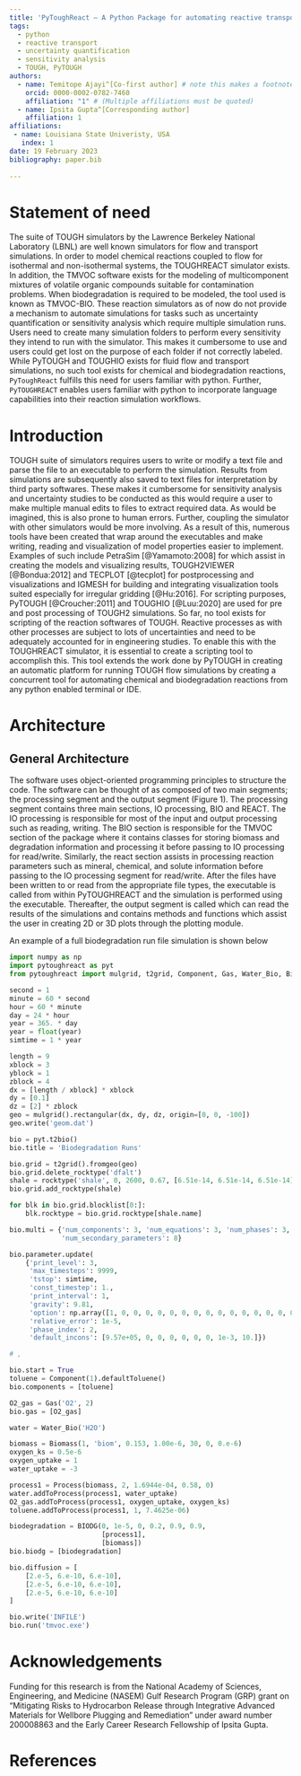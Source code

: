 ```yaml
---
title: 'PyToughReact – A Python Package for automating reactive transport and biodegradation simulations.'
tags:
  - python
  - reactive transport
  - uncertainty quantification
  - sensitivity analysis
  - TOUGH, PyTOUGH
authors:
  - name: Temitope Ajayi^[Co-first author] # note this makes a footnote saying 'Co-first author'
    orcid: 0000-0002-0782-7460
    affiliation: "1" # (Multiple affiliations must be quoted)
  - name: Ipsita Gupta^[Corresponding author]
    affiliation: 1
affiliations:
 - name: Louisiana State Univeristy, USA
   index: 1
date: 19 February 2023
bibliography: paper.bib
 
---
```


# Statement of need

The suite of TOUGH simulators by the Lawrence Berkeley National Laboratory (LBNL) are well known simulators for flow and transport simulations. In order to model chemical reactions coupled to flow for isothermal and non-isothermal systems, the TOUGHREACT simulator exists. In addition, the TMVOC software exists for the modeling of multicomponent mixtures of volatile organic compounds suitable for contamination problems. When biodegradation is required to be modeled, the tool used is known as TMVOC-BIO. These reaction simulators as of now do not provide a mechanism to automate simulations for tasks such as uncertainty quantification or sensitivity analysis which require multiple simulation runs. Users need to create many simulation folders to perform every sensitivity they intend to run with the simulator. This makes it cumbersome to use and users could get lost on the purpose of each folder if not correctly labeled. While PyTOUGH and TOUGHIO exists for fluid flow and transport simulations, no such tool exists for chemical and biodegradation reactions, `PyToughReact` fulfills this need for users familiar with python. Further, `PyTOUGHREACT` enables users familiar with python to incorporate language capabilities into their reaction simulation workflows.

# Introduction

TOUGH suite of simulators requires users to write or modify a text file and parse the file to an executable to perform the simulation. Results from simulations are subsequently also saved to text files for interpretation by third party softwares. These makes it cumbersome for sensitivity analysis and uncertainty studies to be conducted as this would require a user to make multiple manual edits to files to extract required data. As would be imagined, this is also prone to human errors. Further, coupling the simulator with other simulators would be more involving. As a result of this, numerous tools have been created that wrap around the executables and make writing, reading and visualization of model properties easier to implement. Examples of such include PetraSim [@Yamamoto:2008] for which assist in creating the models and visualizing results, TOUGH2VIEWER [@Bondua:2012] and TECPLOT [@tecplot] for postprocessing and visualizations and IGMESH for building and integrating visualization tools suited especially for irregular gridding [@Hu:2016]. For scripting purposes, PyTOUGH [@Croucher:2011] and TOUGHIO [@Luu:2020] are used for pre and post processing of TOUGH2 simulations. So far, no tool exists for scripting of the reaction softwares of TOUGH. Reactive processes as with other processes are subject to lots of uncertainties and need to be adequately accounted for in engineering studies. To enable this with the TOUGHREACT simulator, it is essential to create a scripting tool to accomplish this. This tool extends the work done by PyTOUGH in creating an automatic platform for running TOUGH flow simulations by creating a concurrent tool for automating chemical and biodegradation reactions from any python enabled terminal or IDE.  

# Architecture

## General Architecture

The software uses object-oriented programming principles to structure the code. The software can be thought of as composed of two main segments; the processing segment and the output segment (Figure 1). The processing segment contains three main sections, IO processing, BIO and REACT.  The IO processing is responsible for most of the input and output processing such as reading, writing. The BIO section is responsible for the TMVOC section of the package where it contains classes for storing biomass and degradation information and processing it before passing to IO processing for read/write. Similarly, the react section assists in processing reaction parameters such as mineral, chemical, and solute information before passing to the IO processing segment for read/write. After the files have been written to or read from the appropriate file types, the executable is called from within PyTOUGHREACT and the simulation is performed using the executable. Thereafter, the output segment is called which can read the results of the simulations and contains methods and functions which assist the user in creating 2D or 3D plots through the plotting module.


An example of a full biodegradation run file simulation is shown below

```python
import numpy as np
import pytoughreact as pyt
from pytoughreact import mulgrid, t2grid, Component, Gas, Water_Bio, Biomass, Process, BIODG, rocktype

second = 1
minute = 60 * second
hour = 60 * minute
day = 24 * hour
year = 365. * day
year = float(year)
simtime = 1 * year

length = 9
xblock = 3
yblock = 1
zblock = 4
dx = [length / xblock] * xblock
dy = [0.1]
dz = [2] * zblock
geo = mulgrid().rectangular(dx, dy, dz, origin=[0, 0, -100])
geo.write('geom.dat')

bio = pyt.t2bio()
bio.title = 'Biodegradation Runs'

bio.grid = t2grid().fromgeo(geo)
bio.grid.delete_rocktype('dfalt')
shale = rocktype('shale', 0, 2600, 0.67, [6.51e-14, 6.51e-14, 6.51e-14], 1.5, 900)
bio.grid.add_rocktype(shale)

for blk in bio.grid.blocklist[0:]:
    blk.rocktype = bio.grid.rocktype[shale.name]

bio.multi = {'num_components': 3, 'num_equations': 3, 'num_phases': 3,
             'num_secondary_parameters': 8}

bio.parameter.update(
    {'print_level': 3,
     'max_timesteps': 9999,
     'tstop': simtime,
     'const_timestep': 1.,
     'print_interval': 1,
     'gravity': 9.81,
     'option': np.array([1, 0, 0, 0, 0, 0, 0, 0, 0, 0, 0, 0, 0, 0, 0, 0, 0, 0, 0, 0, 0, 0, 0, 0, 0]),
     'relative_error': 1e-5,
     'phase_index': 2,
     'default_incons': [9.57e+05, 0, 0, 0, 0, 0, 0, 1e-3, 10.]})

# ,

bio.start = True
toluene = Component(1).defaultToluene()
bio.components = [toluene]

O2_gas = Gas('O2', 2)
bio.gas = [O2_gas]

water = Water_Bio('H2O')

biomass = Biomass(1, 'biom', 0.153, 1.00e-6, 30, 0, 0.e-6)
oxygen_ks = 0.5e-6
oxygen_uptake = 1
water_uptake = -3

process1 = Process(biomass, 2, 1.6944e-04, 0.58, 0)
water.addToProcess(process1, water_uptake)
O2_gas.addToProcess(process1, oxygen_uptake, oxygen_ks)
toluene.addToProcess(process1, 1, 7.4625e-06)

biodegradation = BIODG(0, 1e-5, 0, 0.2, 0.9, 0.9,
                       [process1],
                       [biomass])
bio.biodg = [biodegradation]

bio.diffusion = [
    [2.e-5, 6.e-10, 6.e-10],
    [2.e-5, 6.e-10, 6.e-10],
    [2.e-5, 6.e-10, 6.e-10]
]

bio.write('INFILE')
bio.run('tmvoc.exe')

```




# Acknowledgements

Funding for this research is from the National Academy of Sciences, Engineering, and Medicine (NASEM) Gulf Research 
Program (GRP) grant on “Mitigating Risks to Hydrocarbon Release through Integrative Advanced Materials for Wellbore 
Plugging and Remediation” under award number 200008863 and the Early Career Research Fellowship of Ipsita Gupta.

# References